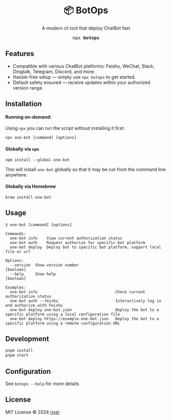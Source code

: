 <h1 align="center">📦 BotOps</h1>

<p align="center">A modern cli tool that deploy ChatBot fast</p>

<pre align="center">npx <b>botops</b></pre>

## Features

- Compatible with various ChatBot platforms: Feishu, WeChat, Slack, Dingtalk, Telegram, Discord, and more.
- Hassle-free setup — simply use `npx botops` to get started.
- Default safety ensured — receive updates within your authorized version range.

## Installation

#### Running on-demand:

Using `npx` you can run the script without installing it first:

    npx one-bot [command] [options]

#### Globally via `npm`

    npm install --global one-bot

This will install `one-bot` globally so that it may be run from the command line anywhere.

#### Globally via Homebrew

    brew install one-bot
    
## Usage

```
$ one-bot [command] [options]

Commands:
  one-bot info    View current authorization status
  one-bot auth    Request authorize for specific bot platform
  one-bot deploy  Deploy bot to specific bot platform, support local file or url

Options:
  --version  Show version number                                                                               [boolean]
  --help     Show help                                                                                         [boolean]

Examples:
  one-bot info                                  Check current authorization status
  one-bot auth --feishu                         Interactively log in and authorize with Feishu
  one-bot deploy one-bot.json                   Deploy the bot to a specific platform using a local configuration file
  one-bot deploy https://example.one-bot.json   Deploy the bot to a specific platform using a remote configuration URL

```

## Development
```bash
pnpm install
pnpm start
```

## Configuration

See `botops --help` for more details

## License

MIT License © 2024 [river](https://github.com/leizhenpeng)

